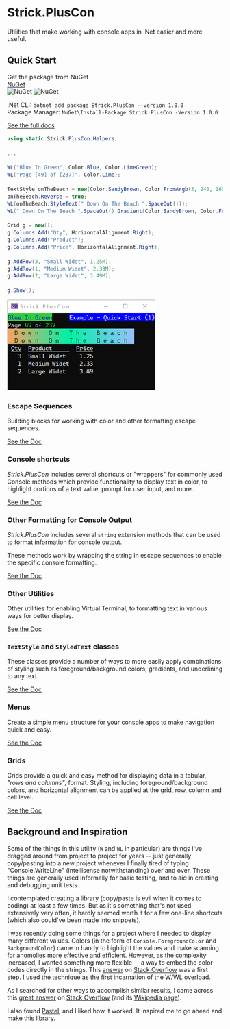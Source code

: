 # Strick.PlusCon
Utilities that make working with console apps in .Net easier and more useful.


## Quick Start
Get the package from NuGet  
[NuGet](https://www.nuget.org/packages/Strick.PlusCon)  
![NuGet](https://img.shields.io/nuget/dt/Strick.PlusCon.svg) 
![NuGet](https://img.shields.io/nuget/v/Strick.PlusCon.svg)

.Net CLI: `dotnet add package Strick.PlusCon --version 1.0.0`  
Package Manager: `NuGet\Install-Package Strick.PlusCon -Version 1.0.0`

[See the full docs](https://stricktechnologies.github.io/Strick.PlusCon/)  


```c#
using static Strick.PlusCon.Helpers;

...

WL("Blue In Green", Color.Blue, Color.LimeGreen);
WL("Page [49] of [237]", Color.Lime);

TextStyle onTheBeach = new(Color.SandyBrown, Color.FromArgb(3, 240, 165), Color.FromArgb(145, 193, 255));
onTheBeach.Reverse = true;
WL(onTheBeach.StyleText(" Down On The Beach ".SpaceOut()));
WL(" Down On The Beach ".SpaceOut().Gradient(Color.SandyBrown, Color.FromArgb(3, 240, 165), Color.FromArgb(145, 193, 255)).Reverse());

Grid g = new();
g.Columns.Add("Qty", HorizontalAlignment.Right);
g.Columns.Add("Product");
g.Columns.Add("Price", HorizontalAlignment.Right);

g.AddRow(3, "Small Widet", 1.25M);
g.AddRow(1, "Medium Widet", 2.33M);
g.AddRow(2, "Large Widet", 3.49M);

g.Show();
```
![Example - Color Utilities 1](https://raw.githubusercontent.com/StrickTechnologies/Strick.PlusCon/master/SampleImages/ex_quickstart_1.png)


### Escape Sequences
Building blocks for working with color and other formatting escape sequences.

[See the Doc](https://stricktechnologies.github.io/Strick.PlusCon/escapeSequences.html) 


### Console shortcuts
*Strick.PlusCon* includes several shortcuts or "wrappers" for commonly used 
Console methods which provide functionality to display text in color, to highlight 
portions of a text value, prompt for user input, and more.

[See the Doc](https://stricktechnologies.github.io/Strick.PlusCon/consoleShortcuts.html)  


### Other Formatting for Console Output
*Strick.PlusCon* includes several `string` extension methods that can be used to 
format information for console output.

These methods work by wrapping the string in escape sequences to enable the 
specific console formatting.

[See the Doc](https://stricktechnologies.github.io/Strick.PlusCon/otherFormatting.html)  


### Other Utilities
Other utilities for enabling Virtual Terminal, to formatting text in various 
ways for better display.

[See the Doc](https://stricktechnologies.github.io/Strick.PlusCon/otherUtilities.html)  


### `TextStyle` and `StyledText` classes
These classes provide a number of ways to more easily apply combinations of styling 
such as foreground/background colors, gradients, and underlining to any text.

[See the Doc](https://stricktechnologies.github.io/Strick.PlusCon/textStyle.html)  


### Menus
Create a simple menu structure for your console apps to make navigation quick and easy.

[See the Doc](https://stricktechnologies.github.io/Strick.PlusCon/menu.html)  


### Grids
Grids provide a quick and easy method for displaying data in a tabular, *"rows and 
columns"*, format. Styling, including foreground/background colors, and horizontal 
alignment can be applied at the grid, row, column and cell level.

[See the Doc](https://stricktechnologies.github.io/Strick.PlusCon/grid.html)  


## Background and Inspiration
Some of the things in this utility (`W` and `WL` in particular) are things I've dragged around from project to project for years -- just generally copy/pasting into a new project whenever I finally tired of typing "Console.WriteLine" (intellisense notwithstanding) over and over. These things are generally used informally for basic testing, and to aid in creating and debugging unit tests.

I contemplated creating a library (copy/paste is evil when it comes to coding) at least a few times. But as it's something that's not used extensively very often, it hardly seemed worth it for a few one-line shortcuts (which also could've been made into snippets).

I was recently doing some things for a project where I needed to display many different values. Colors (in the form of `Console.ForegroundColor` and `BackgroundColor`) came in handy to highlight the values and make scanning for anomolies more effective and efficient. However, as the complexity increased, I wanted something more flexible -- a way to embed the color codes directly in the strings. This [answer](https://stackoverflow.com/a/60492990/1585667) on [Stack Overflow](https://stackoverflow.com) was a first step. I used the technique as the first incarnation of the W/WL overload.

As I searched for other ways to accomplish similar results, I came across this [great answer](https://stackoverflow.com/a/33206814/1585667) on [Stack Overflow](https://stackoverflow.com) (and its [Wikipedia page](https://en.wikipedia.org/wiki/ANSI_escape_code)).

I also found [Pastel](https://github.com/silkfire/Pastel), and I liked how it worked. It inspired me to go ahead and make this library.